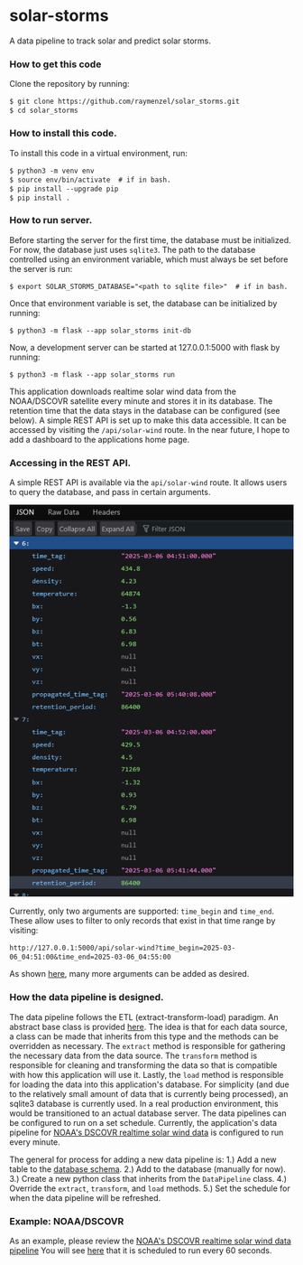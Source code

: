 # solar-storms
A data pipeline to track solar and predict solar storms.

### How to get this code
Clone the repository by running:

```
$ git clone https://github.com/raymenzel/solar_storms.git
$ cd solar_storms
```

### How to install this code.
To install this code in a virtual environment, run:

```
$ python3 -m venv env
$ source env/bin/activate  # if in bash.
$ pip install --upgrade pip
$ pip install .
```

### How to run server.
Before starting the server for the first time, the database must be
initialized.  For now, the database just uses `sqlite3`.  The path
to the database controlled using an environment variable, which must
always be set before the server is run:

```
$ export SOLAR_STORMS_DATABASE="<path to sqlite file>"  # if in bash.
```

Once that environment variable is set, the database can be initialized by running:

```
$ python3 -m flask --app solar_storms init-db
```

Now, a development server can be started at 127.0.0.1:5000 with flask by running:

```
$ python3 -m flask --app solar_storms run
```

This application downloads realtime solar wind data from the NOAA/DSCOVR
satellite every minute and stores it in its database.  The retention time
that the data stays in the database can be configured (see below).  A simple
REST API is set up to make this data accessible.  It can be accessed by
visiting the `/api/solar-wind` route. In the near future, I hope to add
a dashboard to the applications home page.

### Accessing in the REST API.
A simple REST API is available via the `api/solar-wind` route.  It allows
users to query the database, and pass in certain arguments.

![screenshot](docs/screenshot.png)

Currently, only two arguments are supported: `time_begin` and `time_end`.  These
allow uses to filter to only records that exist in that time range by visiting:

```
http://127.0.0.1:5000/api/solar-wind?time_begin=2025-03-06_04:51:00&time_end=2025-03-06_04:55:00
```
As shown [here](solar_storms/rest_api.py), many more arguments can be added as
desired.

### How the data pipeline is designed.
The data pipeline follows the ETL (extract-transform-load) paradigm.  An abstract
base class is provided [here](solar_storms/data_pipeline.py).  The
idea is that for each data source, a class can be made that inherits
from this type and the methods can be overridden as necessary.  The
`extract` method is responsible for gathering the necessary data from
the data source.  The `transform` method is responsible for cleaning
and transforming the data so that is compatible with how this application will
use it.  Lastly, the `load` method is responsible for loading the
data into this application's database.  For simplicity (and due to
the relatively small amount of data that is currently being processed),
an sqlite3 database is currently used.  In a real production environment,
this would be transitioned to an actual database server.  The data pipelines
can be configured to run on a set schedule.  Currently, the application's
data pipeline for [NOAA's DSCOVR realtime solar wind data](solar_storms/noaa_dscovr.py)
is configured to run every minute.

The general for process for adding a new data pipeline is:
1.) Add a new table to the [database schema](solar_storms/schema.sql).
2.) Add to the database (manually for now).
3.) Create a new python class that inherits from the `DataPipeline` class.
4.) Override the `extract`, `transform`, and `load` methods.
5.) Set the schedule for when the data pipeline will be refreshed.

### Example: NOAA/DSCOVR
As an example, please review the [NOAA's DSCOVR realtime solar wind data pipeline](solar_storms/noaa_dscovr.py)
You will see [here](solar_storms/__init__.py) that it is scheduled to run every 60 seconds.

